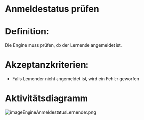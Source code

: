 # Anmeldestatus prüfen


# Definition:
Die Engine muss prüfen, ob der Lernende angemeldet ist.


# Akzeptanzkriterien:
- Falls Lernender nicht angemeldet ist, wird ein Fehler geworfen


# Aktivitätsdiagramm
![imageEngineAnmeldestatusLernender.png](imageEngineAnmeldestatusLernender.png)